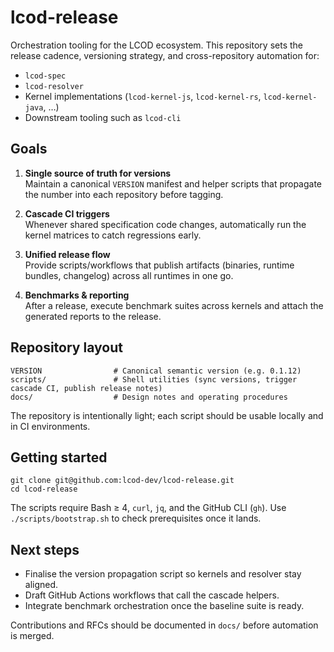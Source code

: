 # lcod-release

Orchestration tooling for the LCOD ecosystem. This repository sets the release cadence, versioning strategy, and cross-repository automation for:

- `lcod-spec`
- `lcod-resolver`
- Kernel implementations (`lcod-kernel-js`, `lcod-kernel-rs`, `lcod-kernel-java`, …)
- Downstream tooling such as `lcod-cli`

## Goals

1. **Single source of truth for versions**  
   Maintain a canonical `VERSION` manifest and helper scripts that propagate the number into each repository before tagging.

2. **Cascade CI triggers**  
   Whenever shared specification code changes, automatically run the kernel matrices to catch regressions early.

3. **Unified release flow**  
   Provide scripts/workflows that publish artifacts (binaries, runtime bundles, changelog) across all runtimes in one go.

4. **Benchmarks & reporting**  
   After a release, execute benchmark suites across kernels and attach the generated reports to the release.

## Repository layout

```
VERSION                # Canonical semantic version (e.g. 0.1.12)
scripts/               # Shell utilities (sync versions, trigger cascade CI, publish release notes)
docs/                  # Design notes and operating procedures
```

The repository is intentionally light; each script should be usable locally and in CI environments.

## Getting started

```
git clone git@github.com:lcod-dev/lcod-release.git
cd lcod-release
```

The scripts require Bash ≥ 4, `curl`, `jq`, and the GitHub CLI (`gh`). Use `./scripts/bootstrap.sh` to check prerequisites once it lands.

## Next steps

- Finalise the version propagation script so kernels and resolver stay aligned.
- Draft GitHub Actions workflows that call the cascade helpers.
- Integrate benchmark orchestration once the baseline suite is ready.

Contributions and RFCs should be documented in `docs/` before automation is merged.
